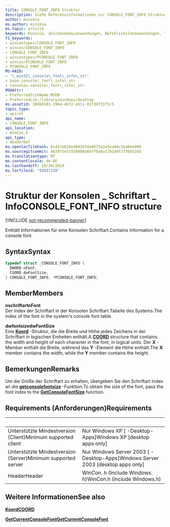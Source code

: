 ```yaml
---
title: CONSOLE_FONT_INFO Struktur
description: Siehe Referenzinformationen zur CONSOLE_FONT_INFO Struktur, die den Index und die Größe einer Konsolen Schriftart enthält.
author: miniksa
ms.author: miniksa
ms.topic: article
keywords: Konsole, Zeichenmodusanwendungen, Befehlszeilenanwendungen, Terminalanwendungen, Konsolen-API
f1_keywords:
- wincontypes/CONSOLE_FONT_INFO
- wincon/CONSOLE_FONT_INFO
- CONSOLE_FONT_INFO
- wincontypes/PCONSOLE_FONT_INFO
- wincon/PCONSOLE_FONT_INFO
- PCONSOLE_FONT_INFO
MS-HAID:
- '\_win32\_console\_font\_info\_str'
- base.console\_font\_info\_str
- consoles.console\_font\_info\_str
MSHAttr:
- PreferredSiteName:MSDN
- PreferredLib:/library/windows/desktop
ms.assetid: 380b8183-1964-46f2-a511-01f39f21f5c5
topic_type:
- apiref
api_name:
- CONSOLE_FONT_INFO
api_location:
- WinCon.h
api_type:
- HeaderDef
ms.openlocfilehash: 6c437e626ed6d207da4672a3a5ea60c2ea0ee008
ms.sourcegitcommit: 463975e71920908a6bff9a6a7291ddf3736652d5
ms.translationtype: MT
ms.contentlocale: de-DE
ms.lasthandoff: 10/30/2020
ms.locfileid: "93037138"
---
```

# <a name="console_font_info-structure"></a><span data-ttu-id="30d15-104">Struktur der Konsolen \_ Schriftart \_ Info</span><span class="sxs-lookup"><span data-stu-id="30d15-104">CONSOLE\_FONT\_INFO structure</span></span>

[!INCLUDE [not-recommended-banner](./includes/not-recommended-banner.md)]

<span data-ttu-id="30d15-105">Enthält Informationen für eine Konsolen Schriftart.</span><span class="sxs-lookup"><span data-stu-id="30d15-105">Contains information for a console font.</span></span>

## <a name="syntax"></a><span data-ttu-id="30d15-106">Syntax</span><span class="sxs-lookup"><span data-stu-id="30d15-106">Syntax</span></span>

```C
typedef struct _CONSOLE_FONT_INFO {
  DWORD nFont;
  COORD dwFontSize;
} CONSOLE_FONT_INFO, *PCONSOLE_FONT_INFO;
```

## <a name="members"></a><span data-ttu-id="30d15-107">Member</span><span class="sxs-lookup"><span data-stu-id="30d15-107">Members</span></span>

<span data-ttu-id="30d15-108">**nschriftart**</span><span class="sxs-lookup"><span data-stu-id="30d15-108">**nFont**</span></span>  
<span data-ttu-id="30d15-109">Der Index der Schriftart in der Konsolen Schriftart Tabelle des Systems.</span><span class="sxs-lookup"><span data-stu-id="30d15-109">The index of the font in the system's console font table.</span></span>

<span data-ttu-id="30d15-110">**dwfontsize**</span><span class="sxs-lookup"><span data-stu-id="30d15-110">**dwFontSize**</span></span>  
<span data-ttu-id="30d15-111">Eine [**Koord**](coord-str.md) -Struktur, die die Breite und Höhe jedes Zeichens in der Schriftart in logischen Einheiten enthält.</span><span class="sxs-lookup"><span data-stu-id="30d15-111">A [**COORD**](coord-str.md) structure that contains the width and height of each character in the font, in logical units.</span></span> <span data-ttu-id="30d15-112">Der **X** -Member enthält die Breite, während das **Y** -Element die Höhe enthält.</span><span class="sxs-lookup"><span data-stu-id="30d15-112">The **X** member contains the width, while the **Y** member contains the height.</span></span>

## <a name="remarks"></a><span data-ttu-id="30d15-113">Bemerkungen</span><span class="sxs-lookup"><span data-stu-id="30d15-113">Remarks</span></span>

<span data-ttu-id="30d15-114">Um die Größe der Schriftart zu erhalten, übergeben Sie den Schriftart Index an die [**getconsolefontsize**](getconsolefontsize.md) -Funktion.</span><span class="sxs-lookup"><span data-stu-id="30d15-114">To obtain the size of the font, pass the font index to the [**GetConsoleFontSize**](getconsolefontsize.md) function.</span></span>

## <a name="requirements"></a><span data-ttu-id="30d15-115">Requirements (Anforderungen)</span><span class="sxs-lookup"><span data-stu-id="30d15-115">Requirements</span></span>

| &nbsp; | &nbsp; |
|-|-|
| <span data-ttu-id="30d15-116">Unterstützte Mindestversion (Client)</span><span class="sxs-lookup"><span data-stu-id="30d15-116">Minimum supported client</span></span> | <span data-ttu-id="30d15-117">Nur Windows XP \[ -Desktop-Apps\]</span><span class="sxs-lookup"><span data-stu-id="30d15-117">Windows XP \[desktop apps only\]</span></span> |
| <span data-ttu-id="30d15-118">Unterstützte Mindestversion (Server)</span><span class="sxs-lookup"><span data-stu-id="30d15-118">Minimum supported server</span></span> | <span data-ttu-id="30d15-119">Nur Windows Server 2003 \[ -Desktop-Apps\]</span><span class="sxs-lookup"><span data-stu-id="30d15-119">Windows Server 2003 \[desktop apps only\]</span></span> |
| <span data-ttu-id="30d15-120">Header</span><span class="sxs-lookup"><span data-stu-id="30d15-120">Header</span></span> | <span data-ttu-id="30d15-121">WinCon. h (Include Windows. h)</span><span class="sxs-lookup"><span data-stu-id="30d15-121">WinCon.h (include Windows.h)</span></span> |

## <a name="see-also"></a><span data-ttu-id="30d15-122">Weitere Informationen</span><span class="sxs-lookup"><span data-stu-id="30d15-122">See also</span></span>

[<span data-ttu-id="30d15-123">**Koord**</span><span class="sxs-lookup"><span data-stu-id="30d15-123">**COORD**</span></span>](coord-str.md)

[<span data-ttu-id="30d15-124">**GetCurrentConsoleFont**</span><span class="sxs-lookup"><span data-stu-id="30d15-124">**GetCurrentConsoleFont**</span></span>](getcurrentconsolefont.md)
